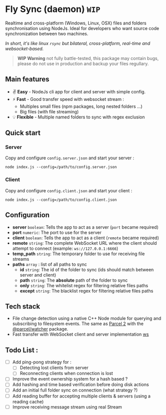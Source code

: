 # Fly Sync (daemon) `WIP`

Realtime and cross-platform (Windows, Linux, OSX) files and folders synchronisation using NodeJs. 
Ideal for developers who want source code synchronization between two machines.

*In short, it's like linux `rsync` but bilateral, cross-platform, real-time and websocket-based.*

> **WIP Warning** not fully battle-tested, this package may contain bugs, please do not use in production and backup your files regullary.

## Main features

- :v: **Easy** - NodeJs cli app for client and server with simple config.
- :zap: **Fast** - Good transfer speed with websocket stream :
  - Multiples small files (npm packages, long nested folders ...)
  - Big files (with file streaming)
- :bulb: **Flexible** - Multiple named folders to sync with regex exclusion

## Quick start

### Server

Copy and configure `config.server.json` and start your server :

    node index.js --config=/path/to/config.server.json

### Client

Copy and configure `config.client.json` and start your client :

    node index.js --config=/path/to/config.client.json

## Configuration

- **server** `boolean`: Tells the app to act as a server (`port` became required)
- **port** `numeric`: The port to use for the server
- **client** `boolean`: Tells the app to act as a client (`remote` became required)
- **remote** `string`: The complete WebSocket URL where the client should attempt to connect (example: `ws://127.0.0.1:6666`)
- **temp_path** `string`: The temporary folder to use for receiving file streams
- **paths** `array` : list of all paths to sync
  - **id** `string`: The id of the folder to sync (ids should match between server and client)
  - **path** `string`: The **absolute** path of the folder to sync
  - **only** `string`: The whitelist regex for filtering relative files paths
  - **except** `string`: The blacklist regex for filtering relative files paths

## Tech stack

- File change detection using a native C++ Node module for querying and subscribing to filesystem events. The same as [Parcel 2](https://parceljs.org/) with the [@parcel/watcher](https://www.npmjs.com/package/@parcel/watcher) package.
- Fast transfer with WebSocket client and server implementation [ws](https://www.npmjs.com/package/ws)

## Todo List :

- [ ] Add ping-pong strategy for :
  - [ ] Detecting lost clients from server
  - [ ] Reconnecting clients when connection is lost
- [ ] Improve the event ownership system for a hash based ?
- [ ] Add hashing and time based verification before doing disk actions
- [ ] Add an initial full folder sync on connection (what strategy ?)
- [ ] Add reading buffer for accepting multiple clients & servers (using a reading cache)
- [ ] Improve receiving message stream using real Stream